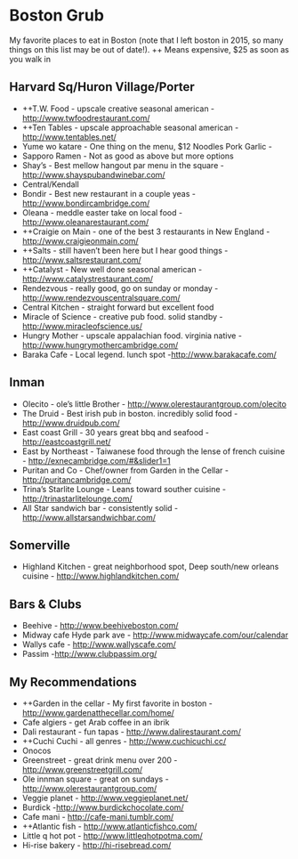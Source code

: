 # Boston Grub

My favorite places to eat in Boston (note that I left boston in 2015, so many things on this list may be out of date!). ++ Means expensive, $25 as soon as you walk in 

## Harvard Sq/Huron Village/Porter

* ++T.W. Food - upscale creative seasonal american - http://www.twfoodrestaurant.com/
* ++Ten Tables - upscale approachable seasonal american - http://www.tentables.net/
* Yume wo katare - One thing on the menu, $12 Noodles Pork Garlic - 
* Sapporo Ramen - Not as good as above but more options 
* Shay’s - Best mellow hangout par menu in the square - http://www.shayspubandwinebar.com/
* Central/Kendall
* Bondir - Best new restaurant in a couple yeas - http://www.bondircambridge.com/
* Oleana - meddle easter take on local food - http://www.oleanarestaurant.com/
* ++Craigie on Main - one of the best 3 restaurants in New England - http://www.craigieonmain.com/
* ++Salts - still haven’t been here but I hear good things - http://www.saltsrestaurant.com/
* ++Catalyst - New well done seasonal american - http://www.catalystrestaurant.com/
* Rendezvous - really good, go on sunday or monday - http://www.rendezvouscentralsquare.com/
* Central Kitchen - straight forward but excellent food 
* Miracle of Science - creative pub food. solid standby - http://www.miracleofscience.us/
* Hungry Mother - upscale appalachian food. virginia native - http://www.hungrymothercambridge.com/
* Baraka Cafe - Local legend. lunch spot -http://www.barakacafe.com/

## Inman 

* Olecito - ole’s little Brother - http://www.olerestaurantgroup.com/olecito
* The Druid - Best irish pub in boston. incredibly solid food - http://www.druidpub.com/
* East coast Grill - 30 years great bbq and seafood - http://eastcoastgrill.net/
* East by Northeast - Taiwanese food through the lense of french cuisine - http://exnecambridge.com/#&slider1=1
* Puritan and Co - Chef/owner from Garden in the Cellar - http://puritancambridge.com/
* Trina’s Starlite Lounge - Leans toward souther cuisine - http://trinastarlitelounge.com/
* All Star sandwich bar - consistently solid - http://www.allstarsandwichbar.com/

## Somerville 

* Highland Kitchen - great neighborhood spot, Deep south/new orleans cuisine - http://www.highlandkitchen.com/

## Bars & Clubs 

* Beehive - http://www.beehiveboston.com/
* Midway cafe Hyde park ave - http://www.midwaycafe.com/our/calendar
* Wallys cafe - http://www.wallyscafe.com/
* Passim -http://www.clubpassim.org/

## My Recommendations

* ++Garden in the cellar - My first favorite in boston - http://www.gardenatthecellar.com/home/
* Cafe algiers - get Arab coffee in an ibrik 
* Dali restaurant - fun tapas - http://www.dalirestaurant.com/
* ++Cuchi Cuchi - all genres - http://www.cuchicuchi.cc/
* Onocos
* Greenstreet - great drink menu over 200 - http://www.greenstreetgrill.com/
* Ole innman square - great on sundays - http://www.olerestaurantgroup.com/
* Veggie planet - http://www.veggieplanet.net/
* Burdick -http://www.burdickchocolate.com/ 
* Cafe mani - http://cafe-mani.tumblr.com/
* ++Atlantic fish - http://www.atlanticfishco.com/
* Little q hot pot - http://www.littleqhotpotma.com/
* Hi-rise bakery - http://hi-risebread.com/


